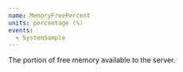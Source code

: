 ```yaml
---
name: MemoryFreePercent
units: percentage (%)
events:
  - SystemSample
---
```


The portion of free memory available to the server.